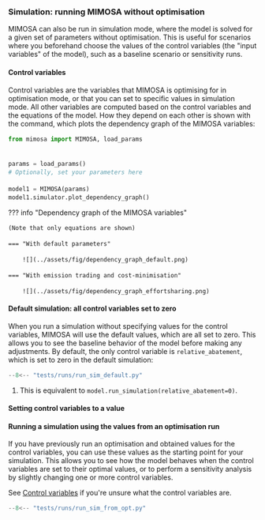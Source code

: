 ### Simulation: running MIMOSA without optimisation

MIMOSA can also be run in simulation mode, where the model is solved for a given set of parameters without optimisation. This is useful for scenarios where you beforehand choose the values of the control variables (the "input variables" of the model), such as a baseline scenario or sensitivity runs.

#### Control variables

Control variables are the variables that MIMOSA is optimising for in optimisation mode, or that you can set to specific values in simulation mode. All other variables are computed based on the control variables and the equations of the model. How they depend on each other is shown with the command, which plots the dependency graph of the MIMOSA variables:

```python
from mimosa import MIMOSA, load_params


params = load_params()
# Optionally, set your parameters here

model1 = MIMOSA(params)
model1.simulator.plot_dependency_graph()
```

??? info "Dependency graph of the MIMOSA variables"

    (Note that only equations are shown)

    === "With default parameters"

        ![](../assets/fig/dependency_graph_default.png)

    === "With emission trading and cost-minimisation"

        ![](../assets/fig/dependency_graph_effortsharing.png)

#### Default simulation: all control variables set to zero

When you run a simulation without specifying values for the control variables, MIMOSA will use the default values, which are all set to zero. This allows you to see the baseline behavior of the model before making any adjustments. By default, the only control variable is `relative_abatement`, which is set to zero in the default simulation:

``` python hl_lines="5 6"
--8<-- "tests/runs/run_sim_default.py"
```

1. This is equivalent to `model.run_simulation(relative_abatement=0)`.

#### Setting control variables to a value



#### Running a simulation using the values from an optimisation run

If you have previously run an optimisation and obtained values for the control variables, you can use these values as the starting point for your simulation. This allows you to see how the model behaves when the control variables are set to their optimal values, or to perform a sensitivity analysis by slightly changing one or more control variables.

See [Control variables](#control-variables) if you're unsure what the control variables are.

``` python hl_lines="16 21"
--8<-- "tests/runs/run_sim_from_opt.py"
```